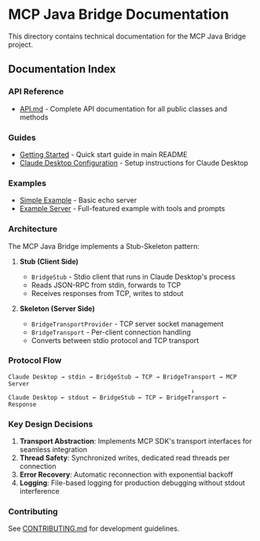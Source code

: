 # MCP Java Bridge Documentation

This directory contains technical documentation for the MCP Java Bridge project.

## Documentation Index

### API Reference
- [API.md](API.md) - Complete API documentation for all public classes and methods

### Guides
- [Getting Started](../README.md#quick-start) - Quick start guide in main README
- [Claude Desktop Configuration](../README.md#claude-desktop-configuration) - Setup instructions for Claude Desktop

### Examples
- [Simple Example](../src/main/java/io/modelcontextprotocol/bridge/examples/SimpleExample.java) - Basic echo server
- [Example Server](../src/main/java/io/modelcontextprotocol/bridge/examples/ExampleServer.java) - Full-featured example with tools and prompts

### Architecture

The MCP Java Bridge implements a Stub-Skeleton pattern:

1. **Stub (Client Side)**
   - `BridgeStub` - Stdio client that runs in Claude Desktop's process
   - Reads JSON-RPC from stdin, forwards to TCP
   - Receives responses from TCP, writes to stdout

2. **Skeleton (Server Side)**
   - `BridgeTransportProvider` - TCP server socket management
   - `BridgeTransport` - Per-client connection handling
   - Converts between stdio protocol and TCP transport

### Protocol Flow

```
Claude Desktop → stdin → BridgeStub → TCP → BridgeTransport → MCP Server
                                                    ↓
Claude Desktop ← stdout ← BridgeStub ← TCP ← BridgeTransport ← Response
```

### Key Design Decisions

1. **Transport Abstraction**: Implements MCP SDK's transport interfaces for seamless integration
2. **Thread Safety**: Synchronized writes, dedicated read threads per connection
3. **Error Recovery**: Automatic reconnection with exponential backoff
4. **Logging**: File-based logging for production debugging without stdout interference

### Contributing

See [CONTRIBUTING.md](../CONTRIBUTING.md) for development guidelines.